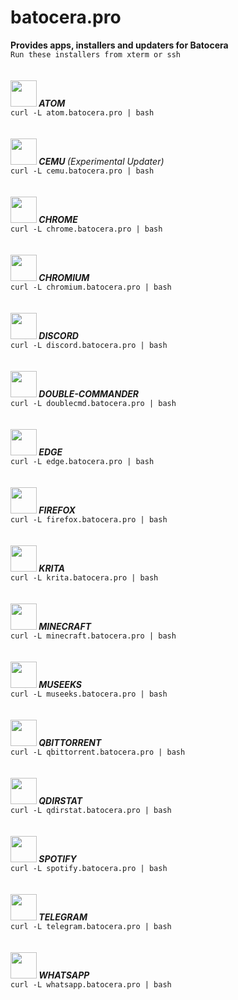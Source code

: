 # batocera.pro
<b>Provides apps, installers and updaters for Batocera</b><br>
`Run these installers from xterm or ssh`
<br>
<br>
<br>
<img src="https://github.com/uureel/batocera.pro/raw/main/atom/extra/icon.png" width=42 height=42 /><b><i>&nbsp;ATOM </font></b></i><br>
```curl -L atom.batocera.pro | bash```
<br>
<br>
<br>
<img src="https://github.com/uureel/batocera.pro/raw/main/cemu/extra/icon.png" width=42 height=42 /><b><i>&nbsp;CEMU </font></b>(Experimental Updater)</i><br>
```curl -L cemu.batocera.pro | bash```
<br>
<br>
<br>
<img src="https://github.com/uureel/batocera.pro/raw/main/chrome/extra/icon.png" width=42 height=42 /><b><i>&nbsp;CHROME</i></b> <br>
```curl -L chrome.batocera.pro | bash```
<br>
<br>
<br>
<img src="https://github.com/uureel/batocera.pro/raw/main/chromium/extra/icon.png" width=42 height=42 /><b><i>&nbsp;CHROMIUM</i></b> <br>
```curl -L chromium.batocera.pro | bash```
<br>
<br>
<br>
<img src="https://github.com/uureel/batocera.pro/raw/main/discord/extra/icon.png" width=42 height=42 /><b><i>&nbsp;DISCORD</i></b> <br>
```curl -L discord.batocera.pro | bash```
<br>
<br>
<br>
<img src="https://github.com/uureel/batocera.pro/raw/main/doublecmd/extra/icon.png" width=42 height=42 /><b><i>&nbsp;DOUBLE-COMMANDER</i></b> <br>
```curl -L doublecmd.batocera.pro | bash```
<br>
<br>
<br>
<img src="https://github.com/uureel/batocera.pro/raw/main/edge/extra/icon.png" width=42 height=42 /><b><i>&nbsp;EDGE</i></b><br>
```curl -L edge.batocera.pro | bash```
<br>
<br>
<br>
<img src="https://github.com/uureel/batocera.pro/raw/main/firefox/extra/icon.png" width=42 height=42 /><b><i>&nbsp;FIREFOX</i></b><br>
```curl -L firefox.batocera.pro | bash```
<br>
<br>
<br>
<img src="https://github.com/uureel/batocera.pro/raw/main/krita/extra/icon.png" width=42 height=42 /><b><i>&nbsp;KRITA</i></b><br>
```curl -L krita.batocera.pro | bash```
<br>
<br>
<br>
<img src="https://github.com/uureel/batocera.pro/raw/main/minecraft/extra/icon.png" width=42 height=42 /><b><i>&nbsp;MINECRAFT</i></b><br>
```curl -L minecraft.batocera.pro | bash```
<br>
<br>
<br>
<img src="https://github.com/uureel/batocera.pro/raw/main/museeks/extra/icon.png" width=42 height=42 /><b><i>&nbsp;MUSEEKS</i></b><br>
```curl -L museeks.batocera.pro | bash```
<br>
<br>
<br>
<img src="https://github.com/uureel/batocera.pro/raw/main/qbittorrent/extra/icon.png" width=42 height=42 /><b><i>&nbsp;QBITTORRENT</i></b><br>
```curl -L qbittorrent.batocera.pro | bash```
<br>
<br>
<br>
<img src="https://github.com/uureel/batocera.pro/raw/main/qdirstat/extra/icon.png" width=42 height=42 /><b><i>&nbsp;QDIRSTAT</i></b><br>
```curl -L qdirstat.batocera.pro | bash```
<br>
<br>
<br>
<img src="https://github.com/uureel/batocera.pro/raw/main/spotify/extra/icon.png" width=42 height=42 /><b><i>&nbsp;SPOTIFY</i></b> <br>
```curl -L spotify.batocera.pro | bash```
<br>
<br>
<br>
<img src="https://github.com/uureel/batocera.pro/raw/main/telegram/extra/icon.png" width=42 height=42 /><b><i>&nbsp;TELEGRAM</i></b><br>
```curl -L telegram.batocera.pro | bash```
<br>
<br>
<br>
<img src="https://github.com/uureel/batocera.pro/raw/main/whatsapp/extra/icon.png" width=42 height=42 /><b><i>&nbsp;WHATSAPP</i></b><br>
```curl -L whatsapp.batocera.pro | bash```
<br>
<br>
<br>
